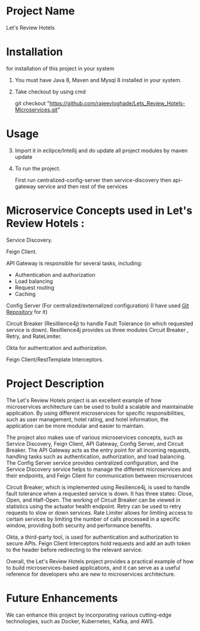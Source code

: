 # Project Name

Let's Review Hotels

# Installation

for installation of this project in your system 

1. You must have Java 8, Maven and Mysql 8 installed in your system.

2. Take checkout by using cmd 

	git checkout "https://github.com/rajeevloghade/Lets_Review_Hotels-Microservices.git"

# Usage

3. Import it in eclipce/Intellij and do update all project modules by maven update

4. To run the project. 

   First run centralized-config-server then service-discovery then api-gateway service and then rest of the services


# Microservice Concepts used in Let's Review Hotels : 

Service Discovery.

Feign Client.

API Gateway is responsible for several tasks, including:

- Authentication and authorization
- Load balancing
- Request routing
- Caching

Config Server (For centralized/externalized configuration) (I have used [Git Repository](https://github.com/rajeevloghade/Lets_Review_Hotels-Centralized-Config-Server) for it)

Circuit Breaker (Resillience4j) to handle Fault Tolerance (in which requested service is down). Resillience4j provides us three modules Circuit Breaker , Retry, and RateLimiter.

Okta for authentcation and authorization.

Feign Client/RestTemplate Interceptors.

# Project Description

The Let's Review Hotels project is an excellent example of how microservices architecture can be used to build a scalable and maintainable application. By using different microservices for specific responsibilities, such as user management, hotel rating, and hotel information, the application can be more modular and easier to maintain.

The project also makes use of various microservices concepts, such as Service Discovery, Feign Client, API Gateway, Config Server, and Circuit Breaker. The API Gateway acts as the entry point for all incoming requests, handling tasks such as authentication, authorization, and load balancing. The Config Server service provides centralized configuration, and the Service Discovery service helps to manage the different microservices and their endpoints, and Feign Client for communication between microservices

Circuit Breaker, which is implemented using Resilience4j, is used to handle fault tolerance when a requested service is down. It has three states: Close, Open, and Half-Open. The working of Circuit Breaker can be viewed in statistics using the actuator health endpoint. Retry can be used to retry requests to slow or down services. Rate Limiter allows for limiting access to certain services by limiting the number of calls processed in a specific window, providing both security and performance benefits.

Okta, a third-party tool, is used for authentication and authorization to secure APIs. Feign Client Interceptors hold requests and add an auth token to the header before redirecting to the relevant service.

Overall, the Let's Review Hotels project provides a practical example of how to build microservices-based applications, and it can serve as a useful reference for developers who are new to microservices architecture.

# Future Enhancements

We can enhance this project by incorporating various cutting-edge technologies, such as Docker, Kubernetes, Kafka, and AWS.
